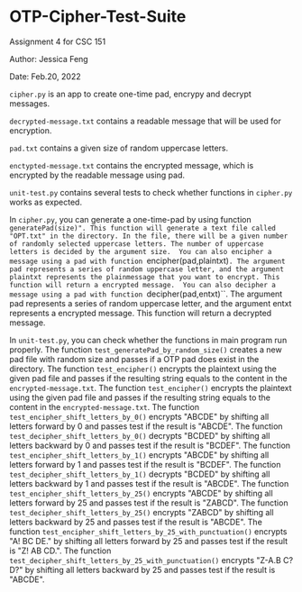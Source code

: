 # OTP-Cipher-Test-Suite
Assignment 4 for CSC 151

Author: Jessica Feng

Date: Feb.20, 2022

``cipher.py`` is an app to create one-time pad, encrypy and decrypt messages. 

``decrypted-message.txt`` contains a readable message that will be used for encryption. 

``pad.txt`` contains a given size of random uppercase letters. 

``enctypted-message.txt`` contains the encrypted message, which is encrypted by the readable message using pad. 

``unit-test.py`` contains several tests to check whether functions in ``cipher.py`` works as expected. 

In ``cipher.py``, you can generate a one-time-pad by using function ``generatePad(size)". This function will generate a text file called "OPT.txt" in the directory. In the file, there will be a given number of randomly selected uppercase letters. The number of uppercase letters is decided by the argument size. 
You can also encipher a message using a pad with function ``encipher(pad,plaintxt)``. The argument pad represents a series of random uppercase letter, and the argument plaintxt represents the plainmessage that you want to encrypt. This function will return a encrypted message. 
You can also decipher a message using a pad with function ``decipher(pad,entxt)``. The argument pad represents a series of random uppercase letter, and the argument entxt represents a encrypted message. This function will return a decrypted message.

In ``unit-test.py``, you can check whether the functions in main program run properly. 
The function ``test_generatePad_by_random_size()`` creates a new pad file with random size and passes if a OTP pad does exist in the directory. 
The function ``test_encipher()`` encrypts the plaintext using the given pad file and passes if the resulting string equals to the content in the ``encrypted-message.txt``.
The function ``test_encipher()`` encrypts the plaintext using the given pad file and passes if the resulting string equals to the content in the ``encrypted-message.txt``.
The function ``test_encipher_shift_letters_by_0()`` encrypts "ABCDE" by shifting all letters forward by 0 and passes test if the result is "ABCDE". 
The function ``test_decipher_shift_letters_by_0()`` decrypts "BCDED" by shifting all letters backward by 0 and passes test if the result is "BCDEF".
The function ``test_encipher_shift_letters_by_1()`` encrypts "ABCDE" by shifting all letters forward by 1 and passes test if the result is "BCDEF".
The function ``test_decipher_shift_letters_by_1()`` decrypts "BCDED" by shifting all letters backward by 1 and passes test if the result is "ABCDE".
The function ``test_encipher_shift_letters_by_25()`` encrypts "ABCDE" by shifting all letters forward by 25 and passes test if the result is "ZABCD".
The function ``test_decipher_shift_letters_by_25()`` encrypts "ZABCD" by shifting all letters backward by 25 and passes test if the result is "ABCDE".
The function ``test_encipher_shift_letters_by_25_with_punctuation()`` encrypts "A! BC DE." by shifting all letters forward by 25 and passes test if the result is "Z! AB CD.".
The function ``test_decipher_shift_letters_by_25_with_punctuation()`` encrypts "Z-A.B C?D?" by shifting all letters backward by 25 and passes test if the result is "ABCDE".
